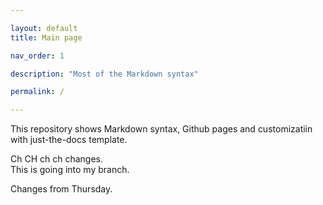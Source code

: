 ```yaml
---

layout: default
title: Main page

nav_order: 1

description: "Most of the Markdown syntax"

permalink: /

---
```

This repository shows Markdown syntax, Github pages and customizatiin with just-the-docs template.

Ch CH ch ch changes.  
This is going into my branch.

Changes from Thursday.